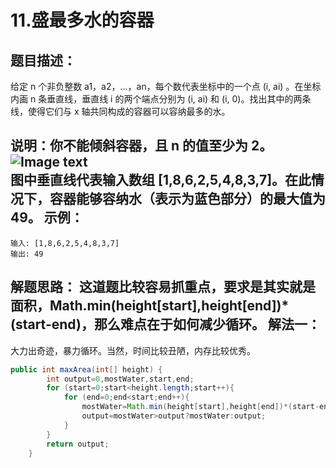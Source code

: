 11.盛最多水的容器
===
题目描述：
---
给定 n 个非负整数 a1，a2，...，an，每个数代表坐标中的一个点 (i, ai) 。在坐标内画 n 条垂直线，垂直线 i 的两个端点分别为 (i, ai) 和 (i, 0)。找出其中的两条线，使得它们与 x 轴共同构成的容器可以容纳最多的水。

说明：你不能倾斜容器，且 n 的值至少为 2。  
![Image text](https://aliyun-lc-upload.oss-cn-hangzhou.aliyuncs.com/aliyun-lc-upload/uploads/2018/07/25/question_11.jpg)  
图中垂直线代表输入数组 [1,8,6,2,5,4,8,3,7]。在此情况下，容器能够容纳水（表示为蓝色部分）的最大值为 49。
示例：
---
    输入: [1,8,6,2,5,4,8,3,7]
    输出: 49
解题思路：
这道题比较容易抓重点，要求是其实就是面积，Math.min(height[start],height[end])*(start-end)，那么难点在于如何减少循环。
解法一：
---
大力出奇迹，暴力循环。当然，时间比较丑陋，内存比较优秀。
```java
public int maxArea(int[] height) {
        int output=0,mostWater,start,end;
        for (start=0;start<height.length;start++){
            for (end=0;end<start;end++){
                mostWater=Math.min(height[start],height[end])*(start-end);
                output=mostWater>output?mostWater:output;
            }
        }
        return output;
    }
```
